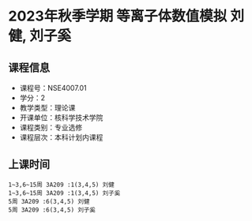 # 2023年秋季学期 等离子体数值模拟 刘健, 刘子奚






## 课程信息

- 课程号：NSE4007.01
- 学分：2
- 教学类型：理论课
- 开课单位：核科学技术学院
- 课程类别：专业选修
- 课程层次：本科计划内课程

## 上课时间

```
1~3,6~15周 3A209 :1(3,4,5) 刘健
1~3,6~15周 3A209 :1(3,4,5) 刘子奚
5周 3A209 :6(3,4,5) 刘健
5周 3A209 :6(3,4,5) 刘子奚
```

